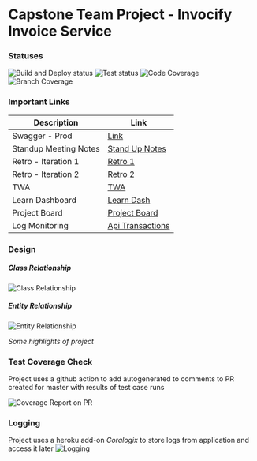# Capstone Team Project - Invocify Invoice Service

### Statuses
![Build and Deploy status](https://github.com/Tech-Student-Labs/invoicify_invoice_svc4/actions/workflows/heroku.yml/badge.svg)
![Test status](https://github.com/Tech-Student-Labs/invoicify_invoice_svc4/actions/workflows/gradle.yml/badge.svg)
![Code Coverage](https://github.com/Tech-Student-Labs/invoicify_invoice_svc4/blob/master/.github/badges/jacoco.svg)
![Branch Coverage](https://github.com/Tech-Student-Labs/invoicify_invoice_svc4/blob/master/.github/badges/branches.svg)


### Important Links

| Description           | Link                                                                                     |
|-----------------------|------------------------------------------------------------------------------------------|
| Swagger - Prod        | [Link](https://invoicify-invoice-svc-4.herokuapp.com/swagger-ui.html)                    |
| Standup Meeting Notes | [Stand Up Notes](https://github.com/Tech-Student-Labs/invoicify_app4/blob/master/MOM.md) |
| Retro - Iteration 1   | [Retro 1](https://retrotool.io/eM3B6byBG20wiZzGRFgmQ)                                    |
| Retro - Iteration 2   | [Retro 2](https://retrotool.io/iBJiHBO8aWX6q5r272mJ3)                                    |
| TWA                   | [TWA](https://github.com/Tech-Student-Labs/invoicify_app4/blob/master/TWA.md)            |
| Learn Dashboard       | [Learn Dash](https://learn-2.galvanize.com/cohorts/2328)                                 |
| Project Board         | [Project Board](https://github.com/orgs/Tech-Student-Labs/projects/7)                    |
| Log Monitoring        | [Api Transactions](https://invoicify-invoice-svc-4-14700.coralogix.com/#/query/logs?id=2JhG3FtlTR2)|



### Design 

##### Class Relationship

![Class Relationship](https://github.com/Tech-Student-Labs/invoicify_invoice_svc4/blob/master/static/uml-diagram.png)

##### Entity Relationship

![Entity Relationship](https://github.com/Tech-Student-Labs/invoicify_invoice_svc4/blob/master/static/er-diagram.png)


_Some highlights of project_

### Test Coverage Check
Project uses a github action to add autogenerated to comments to PR created for master with results of test case runs

![Coverage Report on PR](https://github.com/Tech-Student-Labs/invoicify_invoice_svc4/blob/master/static/github-testrun-summary.PNG)


### Logging 
Project uses a heroku add-on _Coralogix_ to store logs from application and access it later
![Logging](https://github.com/Tech-Student-Labs/invoicify_invoice_svc4/blob/master/static/logging-dashboard.PNG)



